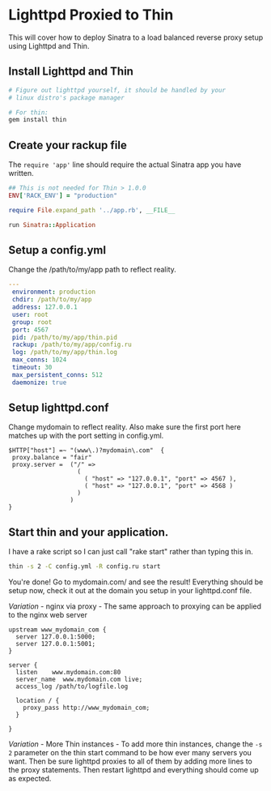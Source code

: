 # Lighttpd Proxied to Thin

This will cover how to deploy Sinatra to a load balanced reverse
proxy setup using Lighttpd and Thin.

## Install Lighttpd and Thin

```bash
# Figure out lighttpd yourself, it should be handled by your
# linux distro's package manager

# For thin:
gem install thin
```

## Create your rackup file

The `require 'app'` line should require the actual Sinatra app you have written.

```ruby
## This is not needed for Thin > 1.0.0
ENV['RACK_ENV'] = "production"

require File.expand_path '../app.rb', __FILE__

run Sinatra::Application
```

## Setup a config.yml

Change the /path/to/my/app path to reflect reality.

```yaml
---
 environment: production
 chdir: /path/to/my/app
 address: 127.0.0.1
 user: root
 group: root
 port: 4567
 pid: /path/to/my/app/thin.pid
 rackup: /path/to/my/app/config.ru
 log: /path/to/my/app/thin.log
 max_conns: 1024
 timeout: 30
 max_persistent_conns: 512
 daemonize: true
```

## Setup lighttpd.conf

Change mydomain to reflect reality. Also make sure the first port
here matches up with the port setting in config.yml.

```
$HTTP["host"] =~ "(www\.)?mydomain\.com"  {
 proxy.balance = "fair"
 proxy.server =  ("/" =>
                   (
                     ( "host" => "127.0.0.1", "port" => 4567 ),
                     ( "host" => "127.0.0.1", "port" => 4568 )
                   )
                 )
}
```

## Start thin and your application.

I have a rake script so I can just call "rake start" rather than typing this in.

```bash
thin -s 2 -C config.yml -R config.ru start
```

You're done! Go to mydomain.com/ and see the result! Everything should be setup
now, check it out at the domain you setup in your lighttpd.conf file.

*Variation* - nginx via proxy - The same approach to proxying can be applied to
the nginx web server

```
upstream www_mydomain_com {
  server 127.0.0.1:5000;
  server 127.0.0.1:5001;
}

server {
  listen    www.mydomain.com:80
  server_name  www.mydomain.com live;
  access_log /path/to/logfile.log

  location / {
    proxy_pass http://www_mydomain_com;
  }

}
```

*Variation* - More Thin instances - To add more thin instances, change the
`-s 2` parameter on the thin start command to be how ever many servers you want.
Then be sure lighttpd proxies to all of them by adding more lines to the proxy
statements. Then restart lighttpd and everything should come up as expected.
